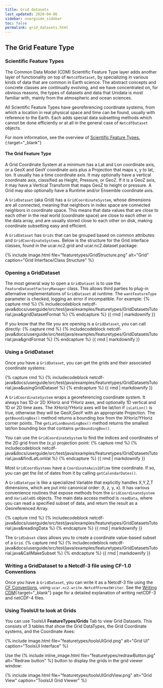 ```yaml
---
title: Grid datasets
last_updated: 2020-04-06
sidebar: userguide_sidebar
toc: false
permalink: grid_datasets.html
---
```

## The Grid Feature Type

### Scientific Feature Types
The Common Data Model (CDM) Scientific Feature Type layer adds another layer of functionality on top of `NetcdfDataset`, by specializing in various kinds of data that are common in Earth science. The abstract concepts and concrete classes are continually evolving, and we have concentrated on, for obvious reasons, the types of datasets and data that Unidata is most familiar with, mainly from the atmospheric and ocean sciences.

All Scientific Feature Types have georeferencing coordinate systems, from which a location in real physical space and time can be found, usually with reference to the Earth. Each adds special data subsetting methods which cannot be done efficiently or at all in the general case of `NetcdfDataset` objects.

For more information, see the overview of 
[Scientific Feature Types.](https://www.unidata.ucar.edu/software/netcdf-java/v4.6/reference/FeatureDatasets/Overview.html){:target="_blank"}

#### The Grid Feature Type
A Grid Coordinate System at a minimum has a Lat and Lon coordinate axis, or a GeoX and GeoY coordinate axis plus a Projection that maps x, y to lat, lon. It usually has a time coordinate axis. It may optionally have a vertical coordinate axis, classified as Height, Pressure, or GeoZ. If it is a GeoZ axis, it may have a Vertical Transform that maps GeoZ to height or pressure. A Grid may also optionally have a Runtime and/or Ensemble coordinate axis.

A `GridDataset` (aka Grid) has a `GridCoordinateSystem`, whose dimensions are all connected, meaning that neighbors in index space are connected neighbors in coordinate space. This means that data values that are close to each other in the real world (coordinate space) are close to each other in the data array, and are usually stored close to each other on disk, making coordinate subsetting easy and efficient.

A `GridDataset` has `Grids` that can be grouped based on common attributes and `GridCoordinateSystems`. Below is the structure for the Grid interface classes, found in the ucar.nc2.grid and ucar.nc2.dataset package:

{% include image.html file="featuretypes/GridStructure.png" alt="Grid" caption="Grid Interface/Class Structure" %}

### Opening a GridDataset

The most general way to open a `GridDataset` is to use the `FeatureDatasetFactoryManager` class. This allows third parties to plug-in alternative implementations of `GridDataset` at runtime. The `wantFeatureType` parameter is checked, logging an error if incompatible. For example:
{% capture rmd %}
{% includecodeblock netcdf-java&docs/userguide/src/test/java/examples/featuretypes/GridDatasetsTutorial.java&gridDatasetFormat %}
{% endcapture %}
{{ rmd | markdownify }}

  
If you know that the file you are opening is a `GridDataset`, you can call directly:
{% capture rmd %}
{% includecodeblock netcdf-java&docs/userguide/src/test/java/examples/featuretypes/GridDatasetsTutorial.java&gridFormat %}
{% endcapture %}
{{ rmd | markdownify }}

### Using a GridDataset

Once you have a `GridDataset`, you can get the grids and their associated coordinate systems:

{% capture rmd %}
{% includecodeblock netcdf-java&docs/userguide/src/test/java/examples/featuretypes/GridDatasetsTutorial.java&usingGridDataset %}
{% endcapture %}
{{ rmd | markdownify }}
 
A `GridCoordinateSystem` wraps a georeferencing coordinate system. It always has 1D or 2D XHoriz and YHoriz axes, and optionally 1D vertical and 1D or 2D time axes. The XHoriz/YHoriz axes will be lat/lon if `isLatLon()` is true, otherwise they will be GeoX,GeoY with an appropriate Projection. The `getBoundingBox()` method returns a bounding box from the XHoriz/YHoriz corner points. The `getLatLonBoundingBox()` method returns the smallest lat/lon bounding box that contains `getBoundingBox()`.

You can use the `GridCoordinateSystem` to find the indices and coordinates of the 2D grid from the (x,y) projection point:
{% capture rmd %}
{% includecodeblock netcdf-java&docs/userguide/src/test/java/examples/featuretypes/GridDatasetsTutorial.java&findLatLonVal %}
{% endcapture %}
{{ rmd | markdownify }}
   
Most `GridCoordSystems` have a `CoordinateAxis1DTime` time coordinate. If so, you can get the list of dates from it by calling `getCalendarDates()`.

A `GridDatatype` is like a specialized Variable that explicitly handles X,Y,Z,T dimensions, which are put into canonical order: (t, z, y, x). It has various convenience routines that expose methods from the `GridCoordinateSystem` and `VariableDS` objects. The main data access method is `readData`,  where you can read a specified subset of data, and return the result as a Georeferenced Array.

{% capture rmd %}
{% includecodeblock netcdf-java&docs/userguide/src/test/java/examples/featuretypes/GridDatasetsTutorial.java&readingData %}
{% endcapture %}
{{ rmd | markdownify }}

The `GridSubset` class allows you to create a coordinate value-based subset of a `Grid`.
{% capture rmd %}
{% includecodeblock netcdf-java&docs/userguide/src/test/java/examples/featuretypes/GridDatasetsTutorial.java&CallMakeSubset %}
{% endcapture %}
{{ rmd | markdownify }}

### Writing a GridDataset to a Netcdf-3 file using CF-1.0 Conventions

Once you have a `GridDataset`, you can write it as a Netcdf-3 file using the <a href="http://cfconventions.org/" target="_blank">CF Conventions</a>, using `ucar.nc2.write.NetcdfFormatWriter`.
See the [Writing CDM](https://www.unidata.ucar.edu/software/netcdf-java/v4.6/reference/FeatureDatasets/Overview.html){:target="_blank"} page for a detailed explanation of writing netCDF-3 and netCDF-4 files.
          
### Using ToolsUI to look at Grids

You can use ToolsUI **FeatureTypes/Grids** Tab to view Grid Datasets. This consists of 3 tables that show the Grid DataTypes, the Grid Coordinate systems, and the Coordinate Axes:

{% include image.html file="featuretypes/toolsUIGrid.png" alt="Grid UI" caption="ToolsUI Interface" %}

Use the {% include inline_image.html file="featuretypes/redrawButton.jpg" alt="Redraw button" %}  button to display the grids in the grid viewer window:

{% include image.html file="featuretypes/toolsUIGridView.png" alt="Grid View" caption="ToolsUI Grid Viewer" %}
